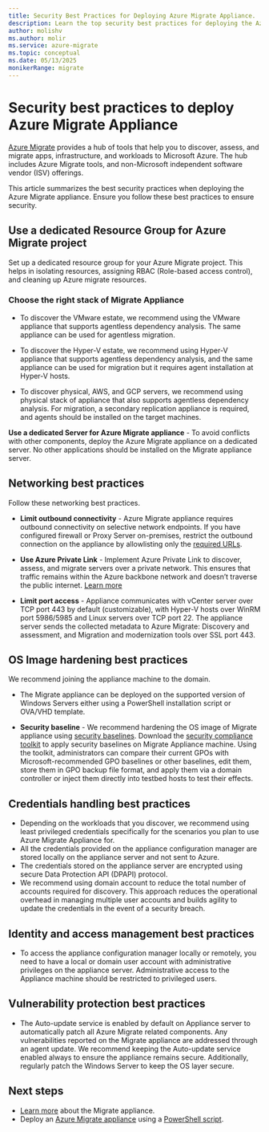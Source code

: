 ```yaml
---
title: Security Best Practices for Deploying Azure Migrate Appliance.
description: Learn the top security best practices for deploying the Azure Migrate appliance. This guide covers tips on resource group isolation, RBAC, and securing your Azure Migrate project to ensure a safe and efficient migration process.
author: molishv
ms.author: molir
ms.service: azure-migrate
ms.topic: conceptual
ms.date: 05/13/2025
monikerRange: migrate
---
```


# Security best practices to deploy Azure Migrate Appliance

[Azure Migrate](./migrate-services-overview.md) provides a hub of tools that help you to discover, assess, and migrate apps, infrastructure, and workloads to Microsoft Azure. The hub includes Azure Migrate tools, and non-Microsoft independent software vendor (ISV) offerings.

This article summarizes the best security practices when deploying the Azure Migrate appliance. 
Ensure you follow these best practices to ensure security.

## Use a dedicated Resource Group for Azure Migrate project

Set up a dedicated resource group for your Azure Migrate project. This helps in isolating resources, assigning RBAC (Role-based access control), and cleaning up Azure migrate resources.  

### Choose the right stack of Migrate Appliance

- To discover the VMware estate, we recommend using the VMware appliance that supports agentless dependency analysis. The same appliance can be used for agentless migration. 

- To discover the Hyper-V estate, we recommend using Hyper-V appliance that supports agentless dependency analysis, and the same appliance can be used for migration but it requires agent installation at Hyper-V hosts.  

- To discover physical, AWS, and GCP servers, we recommend using physical stack of appliance that also supports agentless dependency analysis. For migration, a secondary replication appliance is required, and agents should be installed on the target machines.  

**Use a dedicated Server for Azure Migrate appliance** - To avoid conflicts with other components, deploy the Azure Migrate appliance on a dedicated server. No other applications should be installed on the Migrate appliance server. 

## Networking best practices

Follow these networking best practices.

- **Limit outbound connectivity** - Azure Migrate appliance requires outbound connectivity on selective network endpoints. If you have configured firewall or Proxy Server on-premises, restrict the outbound connection on the appliance by allowlisting only the [required URLs](https://github.com/MicrosoftDocs/azure-docs-pr/pull/293190).  

- **Use Azure Private Link** - Implement Azure Private Link to discover, assess, and migrate servers over a private network. This ensures that traffic remains within the Azure backbone network and doesn’t traverse the public internet. [Learn more](how-to-use-azure-migrate-with-private-endpoints.md) 

- **Limit port access** - Appliance communicates with vCenter server over TCP port 443 by default (customizable), with Hyper-V hosts over WinRM port 5986/5985 and Linux servers over TCP port 22. The appliance server sends the collected metadata to Azure Migrate: Discovery and assessment, and Migration and modernization tools over SSL port 443. 

## OS Image hardening best practices

We recommend joining the appliance machine to the domain.  

- The Migrate appliance can be deployed on the supported version of Windows Servers either using a PowerShell installation script or OVA/VHD template.  

- **Security baseline** - We recommend hardening the OS image of Migrate appliance using [security baselines](https://learn.microsoft.com/windows/security/operating-system-security/device-management/windows-security-configuration-framework/windows-security-baselines). Download the [security compliance toolkit](https://www.microsoft.com/en-us/download/details.aspx?id=55319) to apply security baselines on Migrate Appliance machine. Using the toolkit, administrators can compare their current GPOs with Microsoft-recommended GPO baselines or other baselines, edit them, store them in GPO backup file format, and apply them via a domain controller or inject them directly into testbed hosts to test their effects.  

## Credentials handling best practices

- Depending on the workloads that you discover, we recommend using least privileged credentials specifically for the scenarios you plan to use Azure Migrate Appliance for.
- All the credentials provided on the appliance configuration manager are stored locally on the appliance server and not sent to Azure. 
- The credentials stored on the appliance server are encrypted using secure Data Protection API (DPAPI) protocol. 
- We recommend using domain account to reduce the total number of accounts required for discovery. This approach reduces the operational overhead in managing multiple user accounts and builds agility to update the credentials in the event of a security breach.  

## Identity and access management best practices 

- To access the appliance configuration manager locally or remotely, you need to have a local or domain user account with administrative privileges on the appliance server. Administrative access to the Appliance machine should be restricted to privileged users.  

## Vulnerability protection best practices

- The Auto-update service is enabled by default on Appliance server to automatically patch all Azure Migrate related components. Any vulnerabilities reported on the Migrate appliance are addressed through an agent update. We recommend keeping the Auto-update service enabled always to ensure the appliance remains secure. Additionally, regularly patch the Windows Server to keep the OS layer secure.  

## Next steps
- [Learn more](migrate-appliance.md) about the Migrate appliance.
- Deploy an [Azure Migrate appliance](./migrate-appliance-architecture.md) using a [PowerShell script](deploy-appliance-script.md).